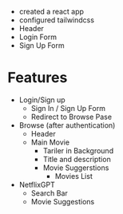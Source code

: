 


- created a react app
- configured tailwindcss
- Header
- Login Form
- Sign Up Form


# Features 
- Login/Sign up
    - Sign In / Sign Up Form
    - Redirect to Browse Pase
- Browse (after authentication)
    - Header 
    - Main Movie
        - Tariler in Background
        - Title and description
        - Movie Suggerstions
            - Movies List
- NetflixGPT
    - Search Bar
    - Movie Suggestions
